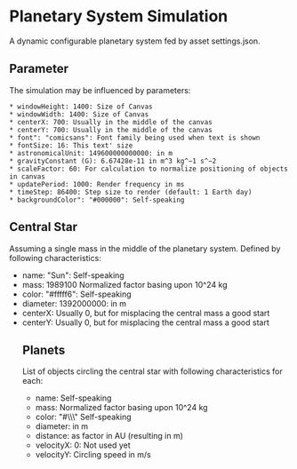 # Planetary System Simulation

A dynamic configurable planetary system fed by asset settings.json.

## Parameter

The simulation may be influenced by parameters:</BR>

    * windowHeight: 1400: Size of Canvas
    * windowWidth: 1400: Size of Canvas
    * centerX: 700: Usually in the middle of the canvas
    * centerY: 700: Usually in the middle of the canvas
    * font": "comicsans": Font family being used when text is shown
    * fontSize: 16: This text' size
    * astronomicalUnit: 149600000000000: in m
    * gravityConstant (G): 6.67428e-11 in m^3 kg^−1 s^−2
    * scaleFactor: 60: For calculation to normalize positioning of objects in canvas
    * updatePeriod: 1000: Render frequency in ms
    * timeStep: 86400: Step size to render (default: 1 Earth day)
    * backgroundColor": "#000000": Self-speaking

## Central Star

Assuming a single mass in the middle of the planetary system.
Defined by following characteristics:</BR>

<ul>
        <li> name: "Sun": Self-speaking
        <li> mass: 1989100 Normalized factor basing upon 10^24 kg
        <li> color: "#fffff6": Self-speaking
        <li> diameter: 1392000000: in m
        <li> centerX: Usually 0, but for misplacing the central mass a good start
        <li> centerY: Usually 0, but for misplacing the central mass a good start

## Planets

List of objects circling the central star with following characteristics for each:</BR>

<ul>
        <li> name: Self-speaking
        <li> mass: Normalized factor basing upon 10^24 kg
        <li> color: "#\<red in hex\>\<green in hex\>\<blue in hex\>" Self-speaking
        <li>diameter: in m
        <li>distance: as factor in AU (resulting in m)
        <li>velocityX: 0: Not used yet
        <li>velocityY: Circling speed in m/s